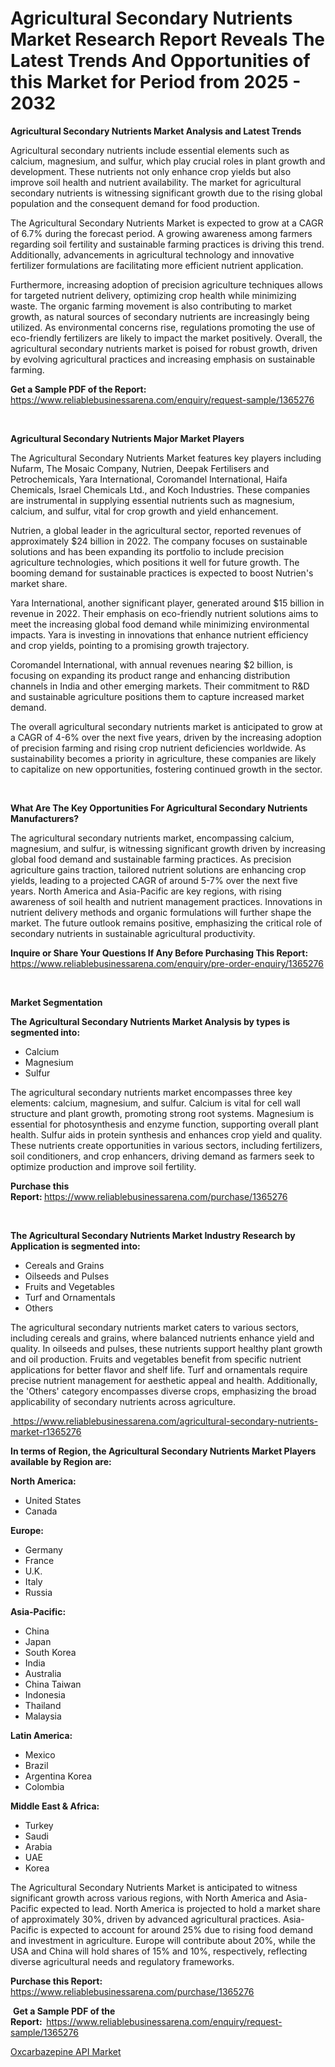 <p><h1>Agricultural Secondary Nutrients Market Research Report Reveals The Latest Trends And Opportunities of this Market for Period from 2025 - 2032</h1></p><p><strong>Agricultural Secondary Nutrients Market Analysis and Latest Trends</strong></p>
<p><p>Agricultural secondary nutrients include essential elements such as calcium, magnesium, and sulfur, which play crucial roles in plant growth and development. These nutrients not only enhance crop yields but also improve soil health and nutrient availability. The market for agricultural secondary nutrients is witnessing significant growth due to the rising global population and the consequent demand for food production.</p><p>The Agricultural Secondary Nutrients Market is expected to grow at a CAGR of 6.7% during the forecast period. A growing awareness among farmers regarding soil fertility and sustainable farming practices is driving this trend. Additionally, advancements in agricultural technology and innovative fertilizer formulations are facilitating more efficient nutrient application. </p><p>Furthermore, increasing adoption of precision agriculture techniques allows for targeted nutrient delivery, optimizing crop health while minimizing waste. The organic farming movement is also contributing to market growth, as natural sources of secondary nutrients are increasingly being utilized. As environmental concerns rise, regulations promoting the use of eco-friendly fertilizers are likely to impact the market positively. Overall, the agricultural secondary nutrients market is poised for robust growth, driven by evolving agricultural practices and increasing emphasis on sustainable farming.</p></p>
<p><strong>Get a Sample PDF of the Report:&nbsp;</strong> <a href="https://www.reliablebusinessarena.com/enquiry/request-sample/1365276?utm_campaign=3495&utm_medium=2&utm_source=Github&utm_content=ia&utm_term=22032025&utm_id=agricultural-secondary-nutrients">https://www.reliablebusinessarena.com/enquiry/request-sample/1365276</a></p>
<p>&nbsp;</p>
<p><strong>Agricultural Secondary Nutrients Major Market Players</strong></p>
<p><p>The Agricultural Secondary Nutrients Market features key players including Nufarm, The Mosaic Company, Nutrien, Deepak Fertilisers and Petrochemicals, Yara International, Coromandel International, Haifa Chemicals, Israel Chemicals Ltd., and Koch Industries. These companies are instrumental in supplying essential nutrients such as magnesium, calcium, and sulfur, vital for crop growth and yield enhancement.</p><p>Nutrien, a global leader in the agricultural sector, reported revenues of approximately $24 billion in 2022. The company focuses on sustainable solutions and has been expanding its portfolio to include precision agriculture technologies, which positions it well for future growth. The booming demand for sustainable practices is expected to boost Nutrien's market share.</p><p>Yara International, another significant player, generated around $15 billion in revenue in 2022. Their emphasis on eco-friendly nutrient solutions aims to meet the increasing global food demand while minimizing environmental impacts. Yara is investing in innovations that enhance nutrient efficiency and crop yields, pointing to a promising growth trajectory.</p><p>Coromandel International, with annual revenues nearing $2 billion, is focusing on expanding its product range and enhancing distribution channels in India and other emerging markets. Their commitment to R&D and sustainable agriculture positions them to capture increased market demand.</p><p>The overall agricultural secondary nutrients market is anticipated to grow at a CAGR of 4-6% over the next five years, driven by the increasing adoption of precision farming and rising crop nutrient deficiencies worldwide. As sustainability becomes a priority in agriculture, these companies are likely to capitalize on new opportunities, fostering continued growth in the sector.</p></p>
<p>&nbsp;</p>
<p><strong>What Are The Key Opportunities For Agricultural Secondary Nutrients Manufacturers?</strong></p>
<p><p>The agricultural secondary nutrients market, encompassing calcium, magnesium, and sulfur, is witnessing significant growth driven by increasing global food demand and sustainable farming practices. As precision agriculture gains traction, tailored nutrient solutions are enhancing crop yields, leading to a projected CAGR of around 5-7% over the next five years. North America and Asia-Pacific are key regions, with rising awareness of soil health and nutrient management practices. Innovations in nutrient delivery methods and organic formulations will further shape the market. The future outlook remains positive, emphasizing the critical role of secondary nutrients in sustainable agricultural productivity.</p></p>
<p><strong>Inquire or Share Your Questions If Any Before Purchasing This Report:</strong> <a href="https://www.reliablebusinessarena.com/enquiry/pre-order-enquiry/1365276?utm_campaign=3495&utm_medium=2&utm_source=Github&utm_content=ia&utm_term=22032025&utm_id=agricultural-secondary-nutrients">https://www.reliablebusinessarena.com/enquiry/pre-order-enquiry/1365276</a></p>
<p>&nbsp;</p>
<p><strong>Market Segmentation</strong></p>
<p><strong>The Agricultural Secondary Nutrients Market Analysis by types is segmented into:</strong></p>
<p><ul><li>Calcium</li><li>Magnesium</li><li>Sulfur</li></ul></p>
<p><p>The agricultural secondary nutrients market encompasses three key elements: calcium, magnesium, and sulfur. Calcium is vital for cell wall structure and plant growth, promoting strong root systems. Magnesium is essential for photosynthesis and enzyme function, supporting overall plant health. Sulfur aids in protein synthesis and enhances crop yield and quality. These nutrients create opportunities in various sectors, including fertilizers, soil conditioners, and crop enhancers, driving demand as farmers seek to optimize production and improve soil fertility.</p></p>
<p><strong>Purchase this Report:&nbsp;</strong><a href="https://www.reliablebusinessarena.com/purchase/1365276?utm_campaign=3495&utm_medium=2&utm_source=Github&utm_content=ia&utm_term=22032025&utm_id=agricultural-secondary-nutrients">https://www.reliablebusinessarena.com/purchase/1365276</a></p>
<p>&nbsp;</p>
<p><strong>The Agricultural Secondary Nutrients Market Industry Research by Application is segmented into:</strong></p>
<p><ul><li>Cereals and Grains</li><li>Oilseeds and Pulses</li><li>Fruits and Vegetables</li><li>Turf and Ornamentals</li><li>Others</li></ul></p>
<p><p>The agricultural secondary nutrients market caters to various sectors, including cereals and grains, where balanced nutrients enhance yield and quality. In oilseeds and pulses, these nutrients support healthy plant growth and oil production. Fruits and vegetables benefit from specific nutrient applications for better flavor and shelf life. Turf and ornamentals require precise nutrient management for aesthetic appeal and health. Additionally, the 'Others' category encompasses diverse crops, emphasizing the broad applicability of secondary nutrients across agriculture.</p></p>
<p><a href="https://www.reliablebusinessarena.com/agricultural-secondary-nutrients-market-r1365276?utm_campaign=3495&utm_medium=2&utm_source=Github&utm_content=ia&utm_term=22032025&utm_id=agricultural-secondary-nutrients">&nbsp;https://www.reliablebusinessarena.com/agricultural-secondary-nutrients-market-r1365276</a></p>
<p><strong>In terms of Region, the Agricultural Secondary Nutrients Market Players available by Region are:</strong></p>
<p>
    <p> <strong> North America: </strong>
        <ul>
            <li>United States</li>
            <li>Canada</li>
        </ul>
        </p> 
    <p> <strong> Europe: </strong>
        <ul>
            <li>Germany</li>
            <li>France</li>
            <li>U.K.</li>
            <li>Italy</li>
            <li>Russia</li>
        </ul>
        </p> 
    <p> <strong> Asia-Pacific: </strong>
        <ul>
            <li>China</li>
            <li>Japan</li>
            <li>South Korea</li>
            <li>India</li>
            <li>Australia</li>
            <li>China Taiwan</li>
            <li>Indonesia</li>
            <li>Thailand</li>
            <li>Malaysia</li>
        </ul>
        </p> 
    <p> <strong> Latin America: </strong>
        <ul>
            <li>Mexico</li>
            <li>Brazil</li>
            <li>Argentina Korea</li>
            <li>Colombia</li>
        </ul>
        </p> 
    <p> <strong> Middle East & Africa: </strong>
        <ul>
            <li>Turkey</li>
            <li>Saudi</li>
            <li>Arabia</li>
            <li>UAE</li>
            <li>Korea</li>
        </ul>
    </p>
    </p>
<p><p>The Agricultural Secondary Nutrients Market is anticipated to witness significant growth across various regions, with North America and Asia-Pacific expected to lead. North America is projected to hold a market share of approximately 30%, driven by advanced agricultural practices. Asia-Pacific is expected to account for around 25% due to rising food demand and investment in agriculture. Europe will contribute about 20%, while the USA and China will hold shares of 15% and 10%, respectively, reflecting diverse agricultural needs and regulatory frameworks.</p></p>
<p><strong>Purchase this Report: </strong><a href="https://www.reliablebusinessarena.com/purchase/1365276?utm_campaign=3495&utm_medium=2&utm_source=Github&utm_content=ia&utm_term=22032025&utm_id=agricultural-secondary-nutrients">https://www.reliablebusinessarena.com/purchase/1365276</a></p>
<p>&nbsp;<strong>Get a Sample PDF of the Report:&nbsp;&nbsp;</strong><a href="https://www.reliablebusinessarena.com/enquiry/request-sample/1365276?utm_campaign=3495&utm_medium=2&utm_source=Github&utm_content=ia&utm_term=22032025&utm_id=agricultural-secondary-nutrients">https://www.reliablebusinessarena.com/enquiry/request-sample/1365276</a></p>
<p><strong></strong></p>
<p><p><a href="https://github.com/naomaroaoonv/Market-Research-Report-List-1/blob/main/oxcarbazepine-api-market.md?utm_campaign=3495&utm_medium=2&utm_source=Github&utm_content=ia&utm_term=22032025&utm_id=agricultural-secondary-nutrients">Oxcarbazepine API Market</a></p></p>